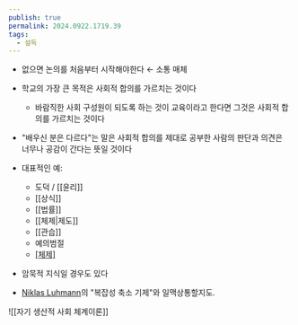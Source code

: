 ```yaml
---
publish: true
permalink: 2024.0922.1719.39
tags:
  - 설득
---
```

- 없으면 논의를 처음부터 시작해야한다 ← 소통 매체
- 학교의 가장 큰 목적은 사회적 합의를 가르치는 것이다
	- 바람직한 사회 구성원이 되도록 하는 것이 교육이라고 한다면 그것은 사회적 합의를 가르치는 것이다 
- "배우신 분은 다르다"는 말은 사회적 합의를 제대로 공부한 사람의 판단과 의견은 너무나 공감이 간다는 뜻일 것이다
- 대표적인 예: 
	- 도덕 / [[윤리]]
	- [[상식]]
	- [[법률]]
	- [[체제|제도]]
	- [[관습]]
	- 예의범절
	- [[체제]](체계)
- 암묵적 지식일 경우도 있다

- [Niklas Luhmann](https://namu.wiki/w/%EB%8B%88%ED%81%B4%EB%9D%BC%EC%8A%A4%20%EB%A3%A8%EB%A7%8C#s-3.1)의 "복잡성 축소 기제"와 일맥상통할지도. 

![[자기 생산적 사회 체계이론]]
